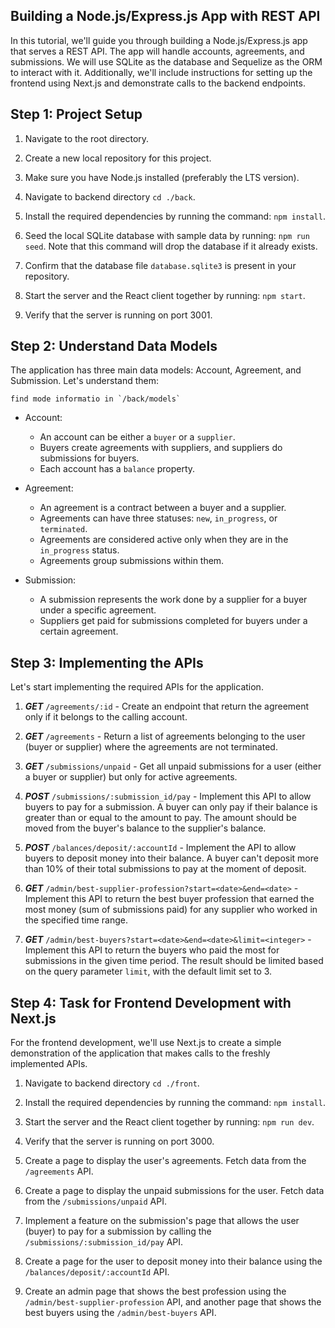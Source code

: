 ## Building a Node.js/Express.js App with REST API

In this tutorial, we'll guide you through building a Node.js/Express.js app that serves a REST API. The app will handle accounts, agreements, and submissions. We will use SQLite as the database and Sequelize as the ORM to interact with it. Additionally, we'll include instructions for setting up the frontend using Next.js and demonstrate calls to the backend endpoints.

## Step 1: Project Setup

1. Navigate to the root directory.

2. Create a new local repository for this project.

3. Make sure you have Node.js installed (preferably the LTS version).

4. Navigate to backend directory `cd ./back`.

5. Install the required dependencies by running the command: `npm install`.

6. Seed the local SQLite database with sample data by running: `npm run seed`. Note that this command will drop the database if it already exists.

7. Confirm that the database file `database.sqlite3` is present in your repository.

8. Start the server and the React client together by running: `npm start`.

9. Verify that the server is running on port 3001.

## Step 2: Understand Data Models

The application has three main data models: Account, Agreement, and Submission. Let's understand them:

```text
find mode informatio in `/back/models`
```

- Account:
  - An account can be either a `buyer` or a `supplier`.
  - Buyers create agreements with suppliers, and suppliers do submissions for buyers.
  - Each account has a `balance` property.

- Agreement:
  - An agreement is a contract between a buyer and a supplier.
  - Agreements can have three statuses: `new`, `in_progress`, or `terminated`.
  - Agreements are considered active only when they are in the `in_progress` status.
  - Agreements group submissions within them.

- Submission:
  - A submission represents the work done by a supplier for a buyer under a specific agreement.
  - Suppliers get paid for submissions completed for buyers under a certain agreement.

## Step 3: Implementing the APIs

Let's start implementing the required APIs for the application.

1. **_GET_** `/agreements/:id` - Create an endpoint that return the agreement only if it belongs to the calling account.

2. **_GET_** `/agreements` - Return a list of agreements belonging to the user (buyer or supplier) where the agreements are not terminated.

3. **_GET_** `/submissions/unpaid` - Get all unpaid submissions for a user (either a buyer or supplier) but only for active agreements.

4. **_POST_** `/submissions/:submission_id/pay` - Implement this API to allow buyers to pay for a submission. A buyer can only pay if their balance is greater than or equal to the amount to pay. The amount should be moved from the buyer's balance to the supplier's balance.

5. **_POST_** `/balances/deposit/:accountId` - Implement the API to allow buyers to deposit money into their balance. A buyer can't deposit more than 10% of their total submissions to pay at the moment of deposit.

6. **_GET_** `/admin/best-supplier-profession?start=<date>&end=<date>` - Implement this API to return the best buyer profession that earned the most money (sum of submissions paid) for any supplier who worked in the specified time range.

7. **_GET_** `/admin/best-buyers?start=<date>&end=<date>&limit=<integer>` - Implement this API to return the buyers who paid the most for submissions in the given time period. The result should be limited based on the query parameter `limit`, with the default limit set to 3.

## Step 4: Task for Frontend Development with Next.js

For the frontend development, we'll use Next.js to create a simple demonstration of the application that makes calls to the freshly implemented APIs.

1. Navigate to backend directory `cd ./front`.

2. Install the required dependencies by running the command: `npm install`.

3. Start the server and the React client together by running: `npm run dev`.

4. Verify that the server is running on port 3000.

5. Create a page to display the user's agreements. Fetch data from the `/agreements` API.

6. Create a page to display the unpaid submissions for the user. Fetch data from the `/submissions/unpaid` API.

7. Implement a feature on the submission's page that allows the user (buyer) to pay for a submission by calling the `/submissions/:submission_id/pay` API.

8. Create a page for the user to deposit money into their balance using the `/balances/deposit/:accountId` API.

9. Create an admin page that shows the best profession using the `/admin/best-supplier-profession` API, and another page that shows the best buyers using the `/admin/best-buyers` API.



